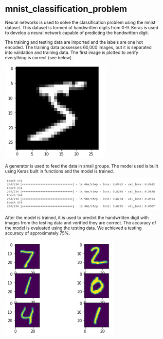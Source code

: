 # mnist_classification_problem

Neural networks is used to solve the classification problem using the mnist dataset. This dataset is formed of handwritten digits from 0-9. Keras is used to develop a neural network capable of predicting the handwritten digit.

The training and testing data are imported and the labels are one hot encoded. The training data possesses 60,000 images, but it is separated into validation and training data. The first image is plotted to verify everything is correct (see below).

![](https://github.com/Johanfanas/mnist_classification_problem/blob/main/images/image.PNG)

A generator is used to feed the data in small groups. The model used is built using Keras built in functions and the model is trained.

![alt text](https://github.com/Johanfanas/mnist_classification_problem/blob/main/images/train.PNG)

After the model is trained, it is used to predict the handwritten digit with images from the testing data and verified they are correct. The accuracy of the model is evaluated using the testing data. We achieved a testing accuracy of approximately 75%.

![alt text](https://github.com/Johanfanas/mnist_classification_problem/blob/main/images/pred.PNG)
